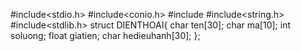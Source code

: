 #include<stdio.h>
#include<conio.h>
#include<iostream>
#include<string.h>
#include<stdlib.h>
struct DIENTHOAI{
	char ten[30];
	char ma[10];
	int soluong;
	float giatien;
	char hedieuhanh[30];
};
